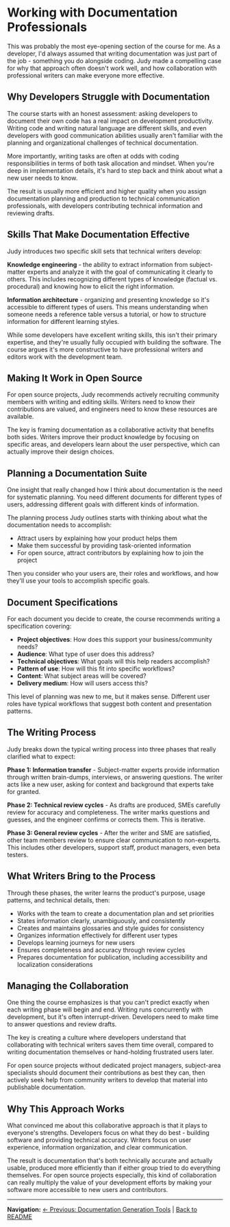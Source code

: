 # Working with Documentation Professionals

This was probably the most eye-opening section of the course for me. As a developer, I'd always assumed that writing documentation was just part of the job - something you do alongside coding. Judy made a compelling case for why that approach often doesn't work well, and how collaboration with professional writers can make everyone more effective.

## Why Developers Struggle with Documentation

The course starts with an honest assessment: asking developers to document their own code has a real impact on development productivity. Writing code and writing natural language are different skills, and even developers with good communication abilities usually aren't familiar with the planning and organizational challenges of technical documentation.

More importantly, writing tasks are often at odds with coding responsibilities in terms of both task allocation and mindset. When you're deep in implementation details, it's hard to step back and think about what a new user needs to know.

The result is usually more efficient and higher quality when you assign documentation planning and production to technical communication professionals, with developers contributing technical information and reviewing drafts.

## Skills That Make Documentation Effective

Judy introduces two specific skill sets that technical writers develop:

**Knowledge engineering** - the ability to extract information from subject-matter experts and analyze it with the goal of communicating it clearly to others. This includes recognizing different types of knowledge (factual vs. procedural) and knowing how to elicit the right information.

**Information architecture** - organizing and presenting knowledge so it's accessible to different types of users. This means understanding when someone needs a reference table versus a tutorial, or how to structure information for different learning styles.

While some developers have excellent writing skills, this isn't their primary expertise, and they're usually fully occupied with building the software. The course argues it's more constructive to have professional writers and editors work with the development team.

## Making It Work in Open Source

For open source projects, Judy recommends actively recruiting community members with writing and editing skills. Writers need to know their contributions are valued, and engineers need to know these resources are available.

The key is framing documentation as a collaborative activity that benefits both sides. Writers improve their product knowledge by focusing on specific areas, and developers learn about the user perspective, which can actually improve their design choices.

## Planning a Documentation Suite

One insight that really changed how I think about documentation is the need for systematic planning. You need different documents for different types of users, addressing different goals with different kinds of information.

The planning process Judy outlines starts with thinking about what the documentation needs to accomplish:
- Attract users by explaining how your product helps them
- Make them successful by providing task-oriented information
- For open source, attract contributors by explaining how to join the project

Then you consider who your users are, their roles and workflows, and how they'll use your tools to accomplish specific goals.

## Document Specifications

For each document you decide to create, the course recommends writing a specification covering:

- **Project objectives**: How does this support your business/community needs?
- **Audience**: What type of user does this address?
- **Technical objectives**: What goals will this help readers accomplish?
- **Pattern of use**: How will this fit into specific workflows?
- **Content**: What subject areas will be covered?
- **Delivery medium**: How will users access this?

This level of planning was new to me, but it makes sense. Different user roles have typical workflows that suggest both content and presentation patterns.

## The Writing Process

Judy breaks down the typical writing process into three phases that really clarified what to expect:

**Phase 1: Information transfer** - Subject-matter experts provide information through written brain-dumps, interviews, or answering questions. The writer acts like a new user, asking for context and background that experts take for granted.

**Phase 2: Technical review cycles** - As drafts are produced, SMEs carefully review for accuracy and completeness. The writer marks questions and guesses, and the engineer confirms or corrects them. This is iterative.

**Phase 3: General review cycles** - After the writer and SME are satisfied, other team members review to ensure clear communication to non-experts. This includes other developers, support staff, product managers, even beta testers.

## What Writers Bring to the Process

Through these phases, the writer learns the product's purpose, usage patterns, and technical details, then:

- Works with the team to create a documentation plan and set priorities
- States information clearly, unambiguously, and consistently
- Creates and maintains glossaries and style guides for consistency
- Organizes information effectively for different user types
- Develops learning journeys for new users
- Ensures completeness and accuracy through review cycles
- Prepares documentation for publication, including accessibility and localization considerations

## Managing the Collaboration

One thing the course emphasizes is that you can't predict exactly when each writing phase will begin and end. Writing runs concurrently with development, but it's often interrupt-driven. Developers need to make time to answer questions and review drafts.

The key is creating a culture where developers understand that collaborating with technical writers saves them time overall, compared to writing documentation themselves or hand-holding frustrated users later.

For open source projects without dedicated project managers, subject-area specialists should document their contributions as best they can, then actively seek help from community writers to develop that material into publishable documentation.

## Why This Approach Works

What convinced me about this collaborative approach is that it plays to everyone's strengths. Developers focus on what they do best - building software and providing technical accuracy. Writers focus on user experience, information organization, and clear communication.

The result is documentation that's both technically accurate and actually usable, produced more efficiently than if either group tried to do everything themselves. For open source projects especially, this kind of collaboration can really multiply the value of your development efforts by making your software more accessible to new users and contributors.

---

**Navigation:**
[← Previous: Documentation Generation Tools](02-documentation-generation-tools.md) | [Back to README](../README.md)